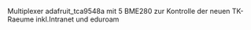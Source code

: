 Multiplexer adafruit_tca9548a mit 5 BME280 zur Kontrolle der neuen TK-Raeume inkl.Intranet und eduroam
